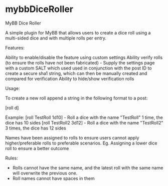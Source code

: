 # mybbDiceRoller
MyBB Dice Roller

A simple plugin for MyBB that allows users to create a dice roll using a multi-sided dice and with multiple rolls per entry.

Features:

Ability to enable/disable the feature using custom settings
Ability verify rolls (to ensure the rolls have not been fabricated) - Supply the settings page with a custom SALT which used used in conjunction with the post ID to create a secure sha1 string, which can then be manually created and compared for verification
Ability to hide/show verification rolls

Usage:

To create a new roll append a string in the following format to a post:

[roll <RollName> <number of rolls>d<number of sides on dice>]

Example:
[roll TestRoll 1d10] - Roll a dice with the name "TestRoll" 1 time, the dice has 10 sides
[roll TestRoll2 3d12] - Roll a dice with the name "TestRoll2" 3 times, the dice has 12 sides

Names have been assigned to rolls to ensure users cannot apply higher/preferable rolls to preferable scenarios. Eg. Assigning a lower dice roll to ensure a better outcome

Rules:

- Rolls cannot have the same name, and the latest roll with the same name will overwrite the previous one.
- Roll names cannot have spaces in them
